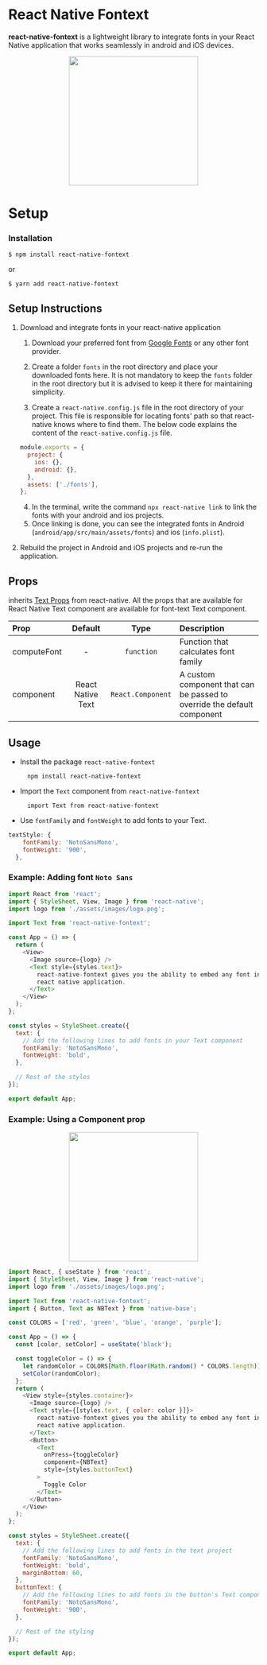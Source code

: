 # React Native Fontext

**react-native-fontext** is a lightweight library to integrate fonts in your React Native application that works seamlessly in android and iOS devices.

<p align="center">
  <img src="https://raw.githubusercontent.com/mroads/react-native-fontext/master/assets/images/fontext-font-change.gif" width="260">
</p>

# Setup

### Installation

`$ npm install react-native-fontext`

or

`$ yarn add react-native-fontext`

## Setup Instructions

1. Download and integrate fonts in your react-native application

   1. Download your preferred font from [Google Fonts](https://fonts.google.com) or any other font provider.

   2. Create a folder `fonts` in the root directory and place your downloaded fonts here. It is not mandatory to keep the `fonts` folder in the root directory but it is advised to keep it there for maintaining simplicity.
   3. Create a `react-native.config.js` file in the root directory of your project. This file is responsible for locating fonts' path so that react-native knows where to find them. The below code explains the content of the `react-native.config.js` file.

   ```js
   module.exports = {
     project: {
       ios: {},
       android: {},
     },
     assets: ['./fonts'],
   };
   ```

   4. In the terminal, write the command `npx react-native link` to link the fonts with your android and ios projects.
   5. Once linking is done, you can see the integrated fonts in Android (`android/app/src/main/assets/fonts`) and ios (`info.plist`).

2. Rebuild the project in Android and iOS projects and re-run the application.

## Props

inherits [Text Props](https://reactnative.dev/docs/text) from react-native. All the props that are available for React Native Text component are available for font-text Text component.

| Prop        |      Default      |       Type        | Description                                                             |
| :---------- | :---------------: | :---------------: | :---------------------------------------------------------------------- |
| computeFont |         -         |    `function`     | Function that calculates font family                                    |
| component   | React Native Text | `React.Component` | A custom component that can be passed to override the default component |

## Usage

- Install the package `react-native-fontext`

        npm install react-native-fontext

- Import the `Text` component from `react-native-fontext`

        import Text from react-native-fontext

- Use `fontFamily` and `fontWeight` to add fonts to your Text.

```js
textStyle: {
    fontFamily: 'NotoSansMono',
    fontWeight: '900',
  },
```

### Example: Adding font `Noto Sans`

```js
import React from 'react';
import { StyleSheet, View, Image } from 'react-native';
import logo from './assets/images/logo.png';

import Text from 'react-native-fontext';

const App = () => {
  return (
    <View>
      <Image source={logo} />
      <Text style={styles.text}>
        react-native-fontext gives you the ability to embed any font into your
        react native application.
      </Text>
    </View>
  );
};

const styles = StyleSheet.create({
  text: {
    // Add the following lines to add fonts in your Text component
    fontFamily: 'NotoSansMono',
    fontWeight: 'bold',
  },

  // Rest of the styles
});

export default App;
```

### Example: Using a Component prop

<p align="center">
  <img src="https://raw.githubusercontent.com/mroads/react-native-fontext/master/assets/images/fontext-buttonclick.gif" width="260">
</p>

```js
import React, { useState } from 'react';
import { StyleSheet, View, Image } from 'react-native';
import logo from './assets/images/logo.png';

import Text from 'react-native-fontext';
import { Button, Text as NBText } from 'native-base';

const COLORS = ['red', 'green', 'blue', 'orange', 'purple'];

const App = () => {
  const [color, setColor] = useState('black');

  const toggleColor = () => {
    let randomColor = COLORS[Math.floor(Math.random() * COLORS.length)];
    setColor(randomColor);
  };
  return (
    <View style={styles.container}>
      <Image source={logo} />
      <Text style={[styles.text, { color: color }]}>
        react-native-fontext gives you the ability to embed any font into your
        react native application.
      </Text>
      <Button>
        <Text
          onPress={toggleColor}
          component={NBText}
          style={styles.buttonText}
        >
          Toggle Color
        </Text>
      </Button>
    </View>
  );
};

const styles = StyleSheet.create({
  text: {
    // Add the following lines to add fonts in the text project
    fontFamily: 'NotoSansMono',
    fontWeight: 'bold',
    marginBottom: 60,
  },
  buttonText: {
    // Add the following lines to add fonts in the button's Text component
    fontFamily: 'NotoSansMono',
    fontWeight: '900',
  },

  // Rest of the styling
});

export default App;
```
